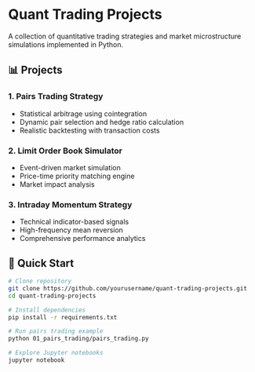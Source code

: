 # Quant Trading Projects

A collection of quantitative trading strategies and market microstructure simulations implemented in Python.

## 📊 Projects

### 1. Pairs Trading Strategy
- Statistical arbitrage using cointegration
- Dynamic pair selection and hedge ratio calculation
- Realistic backtesting with transaction costs

### 2. Limit Order Book Simulator
- Event-driven market simulation
- Price-time priority matching engine
- Market impact analysis

### 3. Intraday Momentum Strategy
- Technical indicator-based signals
- High-frequency mean reversion
- Comprehensive performance analytics

## 🚀 Quick Start

```bash
# Clone repository
git clone https://github.com/yourusername/quant-trading-projects.git
cd quant-trading-projects

# Install dependencies
pip install -r requirements.txt

# Run pairs trading example
python 01_pairs_trading/pairs_trading.py

# Explore Jupyter notebooks
jupyter notebook
